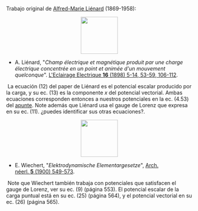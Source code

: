 Trabajo original de [Alfred-Marie Liénard](http://en.wikipedia.org/wiki/Alfred-Marie_Li%C3%A9nard) (1869-1958): 

<div align="center">
<img src="https://www.annales.org/archives/images/lienard.jpg" width="100">
</div>

- A. Liénard, "*Champ électrique et magnétique produit par une charge électrique concentrée en un point et animée d\'un mouvement quelconque*". [L\'Eclairage Electrique **16** (1898) 5-14, 53-59, 106-112](https://cnum.cnam.fr/pgi/fpage.php?P91.16/0006/80/694/0/0).

 La ecuación (12) del paper de Liénard es el potencial escalar producido por la carga, y su ec. (13) es la componente $x$ del potencial vectorial. Ambas ecuaciones corresponden entonces a nuestros potenciales en la ec. (4.53)
del [apunte](https://github.com/gfrubi/electrodinamica/raw/master/electrodinamica.pdf).
Note además que Liénard usa el gauge de
Lorenz que expresa en su ec. (11). ¿puedes identificar sus otras ecuaciones?.

<div align="center">
<img src="https://upload.wikimedia.org/wikipedia/commons/1/1b/Emil_Wiechert.jpg" width="100">
</div>

- E. Wiechert, "*Elektrodynamische Elementargesetze*", [Arch. néerl. **5** (1900) 549-573](https://doi.org/10.1002%2Fandp.19013090403).

 Note que Wiechert también trabaja con potenciales que satisfacen el gauge de
Lorenz, ver su ec. (9) (página 553). El potencial escalar de la carga puntual está en su ec. (25) (página 564), y el potencial vectorial en su ec.
(26) (página 565).
